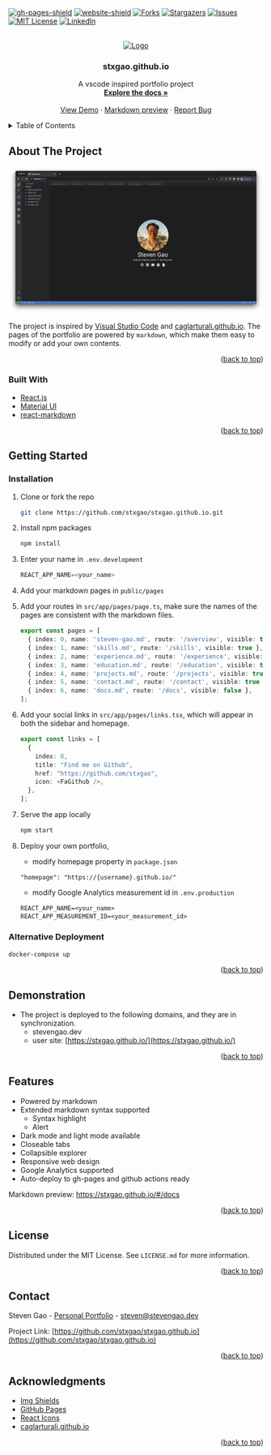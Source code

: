 <div id="top"></div>

<!-- PROJECT SHIELDS -->
[![gh-pages-shield]][gh-pages-url]
[![website-shield]][website-url]
[![Forks][forks-shield]][forks-url]
[![Stargazers][stars-shield]][stars-url]
[![Issues][issues-shield]][issues-url]
[![MIT License][license-shield]][license-url]
[![LinkedIn][linkedin-shield]][linkedin-url]



<!-- PROJECT LOGO -->
<br />
<div align="center">
  <a href="https://github.com/stxgao/stxgao.github.io">
    <img src="./src/static/logo.svg" alt="Logo" width="80" >
  </a>

<h3 align="center">stxgao.github.io</h3>

  <p align="center">
    A vscode inspired portfolio project
    <br />
    <a href="https://github.com/stxgao/stxgao.github.io/blob/main/README.md"><strong>Explore the docs »</strong></a>
    <br />
    <br />
    <a href="https://stxgao.github.io/">View Demo</a>
    ·
    <a href="https://stxgao.github.io/#/docs">Markdown preview</a>
    ·
    <a href="https://github.com/stxgao/stxgao.github.io/issues">Report Bug</a>
  </p>
</div>



<!-- TABLE OF CONTENTS -->
<details>
  <summary>Table of Contents</summary>
  <ol>
    <li>
      <a href="#about-the-project">About The Project</a>
      <ul>
        <li><a href="#built-with">Built With</a></li>
      </ul>
    </li>
    <li>
      <a href="#getting-started">Getting Started</a>
      <ul>        
        <li><a href="#installation">Installation</a></li>
      </ul>
    </li>
    <li><a href="#demonstration">Demonstration</a></li> 
    <li><a href="#features">Features</a></li>        
    <li><a href="#license">License</a></li>
    <li><a href="#contact">Contact</a></li>
    <li><a href="#acknowledgments">Acknowledgments</a></li>
  </ol>
</details>



<!-- ABOUT THE PROJECT -->
## About The Project

![screenshot](./src/static/screenshot.png)

The project is inspired by [Visual Studio Code](https://github.com/microsoft/vscode) and [caglarturali.github.io](https://github.com/caglarturali/caglarturali.github.io). The pages of the portfolio are powered by `markdown`, which make them easy to modify or add your own contents.

<p align="right">(<a href="#top">back to top</a>)</p>

### Built With

* [React.js](https://reactjs.org/)
* [Material UI](https://github.com/mui/material-ui)
* [react-markdown](https://github.com/remarkjs/react-markdown)

<p align="right">(<a href="#top">back to top</a>)</p>


<!-- GETTING STARTED -->
## Getting Started

### Installation

1. Clone or fork the repo
   ```sh
   git clone https://github.com/stxgao/stxgao.github.io.git
   ```
2. Install npm packages
   ```sh
   npm install
   ```
3. Enter your name in `.env.development`
   ```js
   REACT_APP_NAME=<your_name>
   ```
4. Add your markdown pages in `public/pages`
5. Add your routes in `src/app/pages/page.ts`, make sure the names of the pages are consistent with the markdown files.
    ```ts
    export const pages = [
      { index: 0, name: 'steven-gao.md', route: '/overview', visible: true },
      { index: 1, name: 'skills.md', route: '/skills', visible: true },
      { index: 2, name: 'experience.md', route: '/experience', visible: true },
      { index: 3, name: 'education.md', route: '/education', visible: true },
      { index: 4, name: 'projects.md', route: '/projects', visible: true },
      { index: 5, name: 'contact.md', route: '/contact', visible: true },
      { index: 6, name: 'docs.md', route: '/docs', visible: false },  
    ];
    ```
6. Add your social links in `src/app/pages/links.tsx`, which will appear in both the sidebar and homepage.
    ```ts
    export const links = [
      {
        index: 0,
        title: "Find me on Github",
        href: "https://github.com/stxgao",
        icon: <FaGithub />,
      },
    ];
    ```
7. Serve the app locally
   ```sh
   npm start
   ```   
8. Deploy your own portfolio,  
   - modify homepage property in `package.json` 
   ```
   "homepage": "https://{username}.github.io/"
   ```

   - modify Google Analytics measurement id in `.env.production`
   ```
   REACT_APP_NAME=<your_name>
   REACT_APP_MEASUREMENT_ID=<your_measurement_id>   
   ```

### Alternative Deployment
```
docker-compose up
```

<p align="right">(<a href="#top">back to top</a>)</p>

## Demonstration

- The project is deployed to the following domains, and they are in synchronization.
  - stevengao.dev
  - user site: [https://stxgao.github.io/](https://stxgao.github.io/)

<p align="right">(<a href="#top">back to top</a>)</p>

<!-- USAGE EXAMPLES -->
## Features

- Powered by markdown
- Extended markdown syntax supported
  - Syntax highlight
  - Alert
- Dark mode and light mode available
- Closeable tabs
- Collapsible explorer
- Responsive web design
- Google Analytics supported
- Auto-deploy to gh-pages and github actions ready

Markdown preview: https://stxgao.github.io/#/docs

<p align="right">(<a href="#top">back to top</a>)</p>

<!-- LICENSE -->
## License

Distributed under the MIT License. See `LICENSE.md` for more information.

<p align="right">(<a href="#top">back to top</a>)</p>



<!-- CONTACT -->
## Contact

Steven Gao - [Personal Portfolio](https://stxgao.github.io/) - steven@stevengao.dev

Project Link: [https://github.com/stxgao/stxgao.github.io](https://github.com/stxgao/stxgao.github.io)

<p align="right">(<a href="#top">back to top</a>)</p>



<!-- ACKNOWLEDGMENTS -->
## Acknowledgments

* [Img Shields](https://shields.io)
* [GitHub Pages](https://pages.github.com)
* [React Icons](https://react-icons.github.io/react-icons/search)
* [caglarturali.github.io](https://github.com/caglarturali/caglarturali.github.io)

<p align="right">(<a href="#top">back to top</a>)</p>

<!-- MARKDOWN LINKS & IMAGES -->
<!-- https://www.markdownguide.org/basic-syntax/#reference-style-links -->
[forks-shield]: https://img.shields.io/github/forks/stxgao/stxgao.github.io
[forks-url]: https://github.com/stxgao/stxgao.github.io/network/members
[stars-shield]: https://img.shields.io/github/stars/stxgao/stxgao.github.io
[stars-url]: https://github.com/stxgao/stxgao.github.io/stargazers
[issues-shield]: https://img.shields.io/github/issues/stxgao/stxgao.github.io
[issues-url]: https://github.com/stxgao/stxgao.github.io/issues
[license-shield]: https://img.shields.io/github/license/stxgao/stxgao.github.io
[license-url]: https://github.com/stxgao/stxgao.github.io/blob/master/LICENSE.md
[linkedin-shield]: https://img.shields.io/badge/-LinkedIn-black.svg?style=flat&logo=linkedin&colorB=555
[linkedin-url]: https://www.linkedin.com/in/yan-ying-liao/
[product-screenshot]: ./src/static/screenshot.gif
[gh-pages-shield]: https://img.shields.io/github/deployments/stxgao/stxgao.github.io/github-pages
[gh-pages-url]: https://github.com/stxgao/stxgao.github.io/deployments
[website-shield]:https://img.shields.io/website?url=https%3A%2F%2Fstxgao.github.io%2F
[website-url]: https://stxgao.github.io/